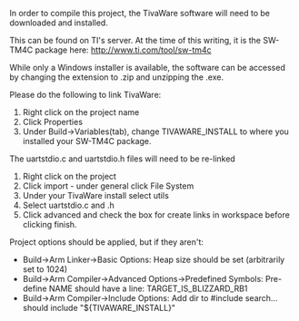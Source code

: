 In order to compile this project, the TivaWare software will need to be downloaded and installed.

This can be found on TI's server. At the time of this writing, it is the SW-TM4C package here:
http://www.ti.com/tool/sw-tm4c

While only a Windows installer is available, the software can be accessed by changing the extension to .zip and unzipping the .exe.

Please do the following to link TivaWare:
1. Right click on the project name
2. Click Properties
3. Under Build->Variables(tab), change TIVAWARE_INSTALL to where you installed your SW-TM4C package.

The uartstdio.c and uartstdio.h files will need to be re-linked
1. Right click on the project
2. Click import - under general click File System
3. Under your TivaWare install select utils
4. Select uartstdio.c and .h
5. Click advanced and check the box for create links in workspace before clicking finish.

Project options should be applied, but if they aren't:
* Build->Arm Linker->Basic Options: Heap size should be set (arbitrarily set to 1024)
* Build->Arm Compiler->Advanced Options->Predefined Symbols: Pre-define NAME should have a line: TARGET_IS_BLIZZARD_RB1
* Build->Arm Compiler->Include Options: Add dir to #include search... should include "${TIVAWARE_INSTALL}"
